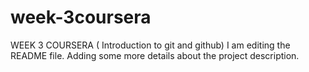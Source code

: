 # week-3coursera
WEEK 3 COURSERA ( Introduction to git and github)
I am editing the README file. Adding some more details about the project description.
